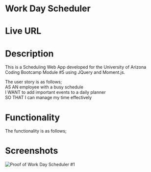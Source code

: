 # Work Day Scheduler

# Live URL


# Description
This is a Scheduling Web App developed for the University of Arizona Coding Bootcamp Module #5 using JQuery and Moment.js. 

The user story is as follows;     
AS AN employee with a busy schedule    
I WANT to add important events to a daily planner   
SO THAT I can manage my time effectively      

# Functionality 
The functionality is as follows;   


# Screenshots

![Proof of Work Day Scheduler #1](./assets/documentation/?raw=true "Work Day Scheduler Proof 1")





